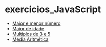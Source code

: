 # exercicios_JavaScript 

* [Maior e menor número](https://github.com/xxxgabexxx/exercicios_JavaScript/tree/main/maior_menor_numero)
* [Maior de idade](https://github.com/xxxgabexxx/exercicios_JavaScript/tree/main/maior_de_idade)
* [Multiplos de 3 e 5](https://github.com/xxxgabexxx/exercicios_JavaScript/tree/main/multiplos_3_e_5)
* [Média Aritmética](https://github.com/xxxgabexxx/exercicios_JavaScript/tree/main/media_aritmetica)

